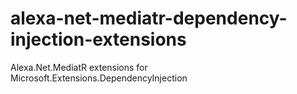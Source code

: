 # alexa-net-mediatr-dependency-injection-extensions
Alexa.Net.MediatR extensions for Microsoft.Extensions.DependencyInjection
